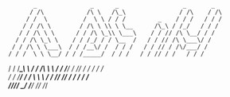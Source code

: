 <!--
**any-truers/any-truers** is a ✨ _special_ ✨ repository because its `README.md` (this file) appears on your GitHub profile.

Here are some ideas to get you started:

- 🔭 I’m currently working on ...
- 🌱 I’m currently learning ...
- 👯 I’m looking to collaborate on ...
- 🤔 I’m looking for help with ...
- 💬 Ask me about ...
- 📫 How to reach me: ...
- 😄 Pronouns: ...
- ⚡ Fun fact: ...
-->
           _               _      _                  _       _  
          / /\            /\ \   /\_\               / /\    / /\
         / /  \          /  \ \ / / /         _    / / /   / / /
        / / /\ \        / /\ \ \\ \ \__      /\_\ / /_/   / / / 
       / / /\ \ \      / / /\ \_\\ \___\    / / // /\ \__/ / /  
      / / /\ \_\ \    / / /_/ / / \__  /   / / // /\ \___\/ /   
     / / /\ \ \___\  / / /__\/ /  / / /   / / // / /\/___/ /    
    / / /  \ \ \__/ / / /_____/  / / /   / / // / /   / / /     
   / / /____\_\ \  / / /\ \ \   / / /___/ / // / /   / / /      
  / / /__________\/ / /  \ \ \ / / /____\/ // / /   / / /       
  \/_____________/\/_/    \_\/ \/_________/ \/_/    \/_/        
